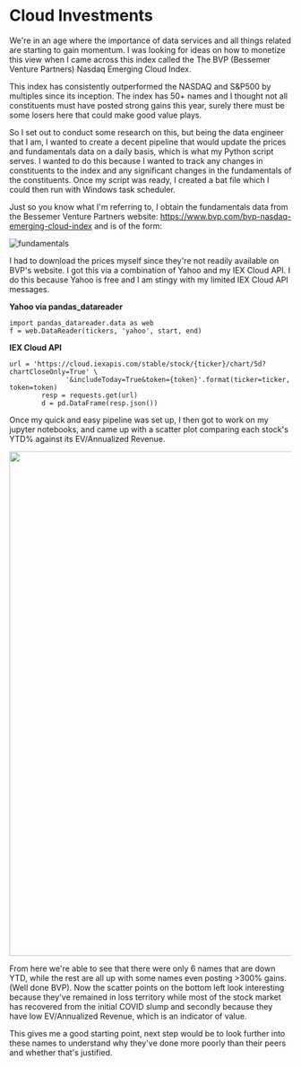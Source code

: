 # Cloud Investments

We're in an age where the importance of data services and all things related are starting to gain momentum. I was looking for ideas on how to monetize this view when I came across this index called the The BVP (Bessemer Venture Partners) Nasdaq Emerging Cloud Index.

This index has consistently outperformed the NASDAQ and S&P500 by multiples since its inception. The index has 50+ names and I thought not all constituents must have posted strong gains this year, surely there must be some losers here that could make good value plays. 

So I set out to conduct some research on this, but being the data engineer that I am, I wanted to create a decent pipeline that would update the prices and fundamentals data on a daily basis, which is what my Python script serves. I wanted to do this because I wanted to track any changes in constituents to the index and any significant changes in the fundamentals of the constituents. Once my script was ready, I created a bat file which I could then run with Windows task scheduler.

Just so you know what I'm referring to, I obtain the fundamentals data from the Bessemer Venture Partners website: https://www.bvp.com/bvp-nasdaq-emerging-cloud-index and is of the form: 

![fundamentals](https://i.imgur.com/tlwpWbi.png)

I had to download the prices myself since they're not readily available on BVP's website. I got this via a combination of Yahoo and my IEX Cloud API. I do this because Yahoo is free and I am stingy with my limited IEX Cloud API messages. 

**Yahoo via pandas_datareader**
```
import pandas_datareader.data as web
f = web.DataReader(tickers, 'yahoo', start, end)
```

**IEX Cloud API**
```
url = 'https://cloud.iexapis.com/stable/stock/{ticker}/chart/5d?chartCloseOnly=True' \
              '&includeToday=True&token={token}'.format(ticker=ticker, token=token)
        resp = requests.get(url)
        d = pd.DataFrame(resp.json())
```

Once my quick and easy pipeline was set up, I then got to work on my jupyter notebooks, and came up with a scatter plot comparing each stock's YTD% against its EV/Annualized Revenue.

<p align='right'>
  <img src="https://i.imgur.com/5cU3MgJ.gif" width="900">
</p>

From here we're able to see that there were only 6 names that are down YTD, while the rest are all up with some names even posting >300% gains. (Well done BVP). Now the scatter points on the bottom left look interesting because they've remained in loss territory while most of the stock market has recovered from the initial COVID slump and secondly because they have low EV/Annualized Revenue, which is an indicator of value.

This gives me a good starting point, next step would be to look further into these names to understand why they've done more poorly than their peers and whether that's justified. 
